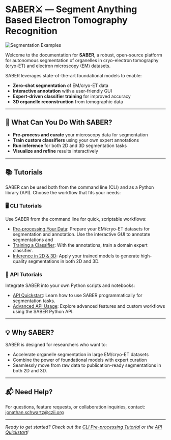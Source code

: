 # SABER⚔️ — Segment Anything Based Electron Tomography Recognition

![Segmentation Examples](assets/segmentation_example.png)

Welcome to the documentation for **SABER**, a robust, open-source platform for autonomous segmentation of organelles in cryo-electron tomography (cryo-ET) and electron microscopy (EM) datasets.

SABER leverages state-of-the-art foundational models to enable:

- **Zero-shot segmentation** of EM/cryo-ET data
- **Interactive annotation** with a user-friendly GUI
- **Expert-driven classifier training** for improved accuracy
- **3D organelle reconstruction** from tomographic data

---

## 🚀 What Can You Do With SABER?

- **Pre-process and curate** your microscopy data for segmentation
- **Train custom classifiers** using your own expert annotations
- **Run inference** for both 2D and 3D segmentation tasks
- **Visualize and refine** results interactively

---

## 📚 Tutorials

SABER can be used both from the command line (CLI) and as a Python library (API). Choose the workflow that fits your needs:

### 🖥️ CLI Tutorials
Use SABER from the command line for quick, scriptable workflows:

- [Pre-processing Your Data](tutorials/preprocessing.md): Prepare your EM/cryo-ET datasets for segmentation and annotation. Use the interactive GUI to annotate segmentations and 
- [Training a Classifier](tutorials/training.md): With the annotations, train a domain expert classifier.
- [Inference in 2D & 3D](tutorials/inference.md): Apply your trained models to generate high-quality segmentations in both 2D and 3D.

### 🐍 API Tutorials
Integrate SABER into your own Python scripts and notebooks:

- [API Quickstart](api/quickstart.md): Learn how to use SABER programmatically for segmentation tasks.
- [Advanced API Usage](api/advanced.md): Explore advanced features and custom workflows using the SABER Python API.

---

## 💡 Why SABER?

SABER is designed for researchers who want to:

- Accelerate organelle segmentation in large EM/cryo-ET datasets
- Combine the power of foundational models with expert curation
- Seamlessly move from raw data to publication-ready segmentations in both 2D and 3D.

---

## 📬 Need Help?

For questions, feature requests, or collaboration inquiries, contact:  
[jonathan.schwartz@czii.org](mailto:jonathan.schwartz@czii.org)

---

_Ready to get started? Check out the [CLI Pre-processing Tutorial](tutorials/preprocessing.md) or the [API Quickstart](api/quickstart.md)!_

